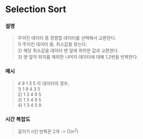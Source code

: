 # Selection Sort

### 설명

> 주어진 데이터 중 정렬할 데이터를 선택해서 교환한다. <br /> 1) 주어진 데이터 중, 최소값을 찾는다. <br /> 2) 해당 최소값을 데이터 맨 앞에 위차한 값과 교환한다. <br /> 3) 맨 앞의 위치를 제외한 나머지 데이터에 대해 1,2번을 반복한다.

### 예시

> 4 9 1 3 5 의 데이터의 경우, <br />1) 1 9 4 3 5 <br /> 2) 1 3 4 9 5 <br /> 3) 1 3 4 9 5 <br /> 4) 1 3 4 5 9

### 시간 복잡도

> 길이가 n인 반복문 2개 -> O(n<sup>2</sup>)
